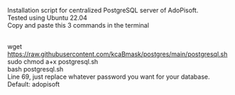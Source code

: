 Installation script for centralized PostgreSQL server of AdoPisoft. <br>
Tested using Ubuntu 22.04<br>
Copy and paste this 3 commands in the terminal<br><br>

wget https://raw.githubusercontent.com/kcaBmask/postgres/main/postgresql.sh<br>
sudo chmod a+x postgresql.sh<br>
bash postgresql.sh<br>
Line 69, just replace whatever password you want for your database. Default: adopisoft
